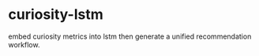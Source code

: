 # curiosity-lstm
embed curiosity metrics into lstm then generate a unified recommendation workflow.
